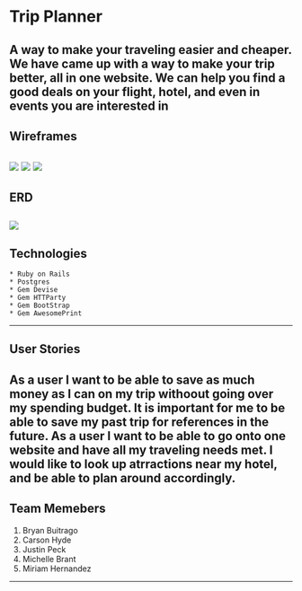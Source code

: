# Trip Planner
A way to make your traveling easier and cheaper. We have 
came up with a way to make your trip better, all in one website.
We can help you find a good deals on your flight, hotel, and even in 
events you are interested in
-------------------------------------------------------
## Wireframes
![](http://i.imgur.com/Jj1Lul5.jpg)
![](http://i.imgur.com/7beWOyC.jpg)
![](http://i.imgur.com/LfN6AO0.jpg)
-------------------------------------------------------
## ERD
![](http://i.imgur.com/ERgpCUv.png)
--------------------------------------------------------
## Technologies
    * Ruby on Rails
    * Postgres
    * Gem Devise
    * Gem HTTParty
    * Gem BootStrap
    * Gem AwesomePrint
---------------------------------------------------------
## User Stories 
As a user I want to be able to save as much money as I can on my trip withoout 
going over my spending budget. It is important for me to be able to save my past 
trip for references in the future.
As a user I  want to be able to go onto one website and have all
my traveling needs met. I would like to look up atrractions near my hotel, and be 
able to plan around accordingly.
---------------------------------------------------------
## Team Memebers
1. Bryan Buitrago
2. Carson Hyde
3. Justin Peck
4. Michelle Brant
5. Miriam Hernandez
---------------------------------------------------------
